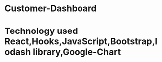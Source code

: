 # Customer-Dashboard 
# Technology used React,Hooks,JavaScript,Bootstrap,lodash library,Google-Chart
